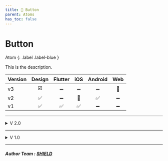 ```yaml
---
title: 💙 Button
parent: Atoms
has_toc: false
---
```


# Button
Atom
{: .label .label-blue }

This is the description.

| Version                   | Design | Flutter | iOS  | Android | Web |
|:--------------------------|:------:|:-------:|:----:|:-------:|:---:|
| v3                        |   ☑️   |   ➖    |  ➖  |   ➖    |  🔹  |
| v2                        |   ✅   |   ➖    |  🔹  |   ✅    |  ➖  |
| v1                        |   ✅   |   ✅    |  ✅  |   ➖    |  ➖  |

---
<details markdown="block">
<summary>V 2.0</summary>

#### Theme style hooks

| Style Hook      | Data Type | Default         |
|:----------------|:----------|:----------------|
| backgroundColor | Color     | transparent     |
| textColor       | Color     | text/default    |

#### Properties

| Property       | Data Type | Description                                  |
|:---------------|:----------|:---------------------------------------------|
| text           | String    | The label of the button                      |
| leadingIcon    | String?   | optional icon displayed before the text      |
| 🔸 trailingIcon | String?   | optional icon displayed after the text       |

</details>

---

<details markdown="block">
<summary>V 1.0</summary>

#### Theme style hooks

| Style Hook      | Data Type | Default         |
|:----------------|:----------|:----------------|
| backgroundColor | Color     | transparent     |
| textColor       | Color     | text/default    |

#### Properties

| Property     | Data Type | Description                                  |
|:-------------|:----------|:---------------------------------------------|
| text         | String    | The label of the button                      |
| leadingIcon  | String?   | optional icon displayed before the text      |

</details>

---

##### Author Team : [SHIELD](https://teams.microsoft.com/l/channel/19%3AeQyjwG4pZKgWpaeCS3wg1PKR9f-GqaIkomx-tfM1G9g1%40thread.skype/App%20Dev%20Support?groupId=b81ffcea-03cf-4550-9f77-19c79f760f7d&tenantId=56b731a8-a2ac-4c32-bf6b-616810e913c6&ngc=true&allowXTenantAccess=true)
